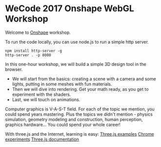 # WeCode 2017 Onshape WebGL Workshop Welcome to [Onshape](https://cad.onshape.com) workshop. To run the code locally, you can use node.js to run a simple http server.```npm install http-server -ghttp-server . -p 8000```In this one-hour workshop, we will build a simple 3D design tool in the browser. - We will start from the basics: creating a scene with a camera and some lights, putting in some meshes with fun materials. - Then we will dive into rendering. Get your math ready, as you get to experiment with the shaders.- Last, we will touch on animations. Computer graphics is V-A-S-T field. For each of the topic we mention, you could spend years mastering. Plus the topics we didn't mention - physics simulation, geometry modeling and construction, human perception, graphics hardware... You could spend your whole career!With three.js and the Internet, learning is easy:[Three.js examples](https://threejs.org/examples/)[Chrome experiments](https://www.chromeexperiments.com/)[Three.js documentation](https://threejs.org/docs/)